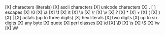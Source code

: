 [X] characters (literals)
  [X] ascii characters
  [X] unicode characters
[X] .
[ ] escapes
  [X] \0
  [X] \a
  [X] \f
  [X] \t
  [X] \n
  [X] \r
  [X] \v
  [X] ?
  [X] *
  [X] +
  [X] (
  [X] )
  [X] |
  [X] octals (up to three digits)
  [X] hex literals
    [X] two digits
    [X] up to six digits
  [X] any byte
  [X] quote
  [X] perl classes
    [X] \d
    [X] \D
    [X] \s
    [X] \S
    [X] \w
    [X] \W

